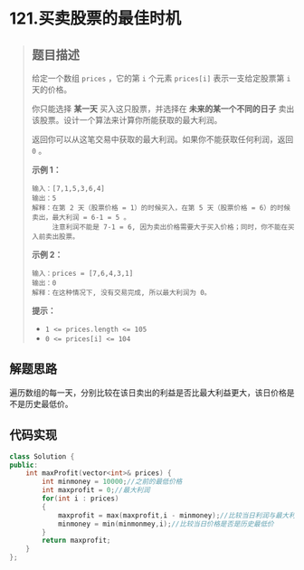 # 121.买卖股票的最佳时机

> ## 题目描述
>
> 给定一个数组 `prices` ，它的第 `i` 个元素 `prices[i]` 表示一支给定股票第 `i` 天的价格。
>
> 你只能选择 **某一天** 买入这只股票，并选择在 **未来的某一个不同的日子** 卖出该股票。设计一个算法来计算你所能获取的最大利润。
>
> 返回你可以从这笔交易中获取的最大利润。如果你不能获取任何利润，返回 `0` 。
>
>  
>
> **示例 1：**
>
> ```
> 输入：[7,1,5,3,6,4]
> 输出：5
> 解释：在第 2 天（股票价格 = 1）的时候买入，在第 5 天（股票价格 = 6）的时候卖出，最大利润 = 6-1 = 5 。
>      注意利润不能是 7-1 = 6, 因为卖出价格需要大于买入价格；同时，你不能在买入前卖出股票。
> ```
>
> **示例 2：**
>
> ```
> 输入：prices = [7,6,4,3,1]
> 输出：0
> 解释：在这种情况下, 没有交易完成, 所以最大利润为 0。
> ```
>
>  
>
> **提示：**
>
> - `1 <= prices.length <= 105`
> - `0 <= prices[i] <= 104`

## 解题思路

遍历数组的每一天，分别比较在该日卖出的利益是否比最大利益更大，该日价格是不是历史最低价。

## 代码实现

```cpp
class Solution {
public:
    int maxProfit(vector<int>& prices) {
        int minmoney = 10000;//之前的最低价格
        int maxprofit = 0;//最大利润
        for(int i : prices)
        {
            maxprofit = max(maxprofit,i - minmoney);//比较当日利润与最大利润
            minmoney = min(minmonmey,i);//比较当日价格是否是历史最低价
        }
        return maxprofit;
    }
};
```

